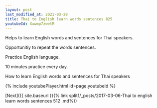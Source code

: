 ```yaml
---
layout: post
last_modified_at: 2021-03-29
title: Thai to English learn words sentences 825 
youtubeId: Xxwmp7zwetM
---
```

 
 
Helps to learn English words and sentences for Thai speakers.

Opportunitiy to repeat the words sentences. 

Practice English language. 
 
10 minutes practice every day. 
 
How to learn English words and sentences for Thai speakers 
 
{% include youtubePlayer.html id=page.youtubeId %}
 
 
[Next]({{ site.baseurl }}{% link  split1/_posts/2017-03-06-Thai to english learn words sentences 512 .md%})
 
